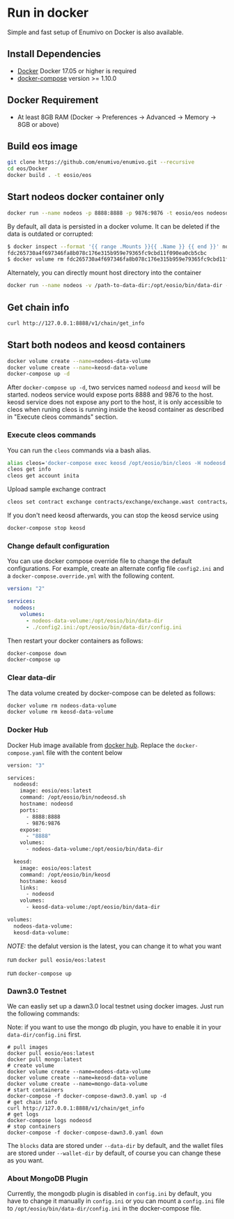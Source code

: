 # Run in docker

Simple and fast setup of Enumivo on Docker is also available.

## Install Dependencies

- [Docker](https://docs.docker.com) Docker 17.05 or higher is required
- [docker-compose](https://docs.docker.com/compose/) version >= 1.10.0

## Docker Requirement

- At least 8GB RAM (Docker -> Preferences -> Advanced -> Memory -> 8GB or above)

## Build eos image

```bash
git clone https://github.com/enumivo/enumivo.git --recursive
cd eos/Docker
docker build . -t eosio/eos
```

## Start nodeos docker container only

```bash
docker run --name nodeos -p 8888:8888 -p 9876:9876 -t eosio/eos nodeosd.sh arg1 arg2
```

By default, all data is persisted in a docker volume. It can be deleted if the data is outdated or corrupted:

```bash
$ docker inspect --format '{{ range .Mounts }}{{ .Name }} {{ end }}' nodeos
fdc265730a4f697346fa8b078c176e315b959e79365fc9cbd11f090ea0cb5cbc
$ docker volume rm fdc265730a4f697346fa8b078c176e315b959e79365fc9cbd11f090ea0cb5cbc
```

Alternately, you can directly mount host directory into the container

```bash
docker run --name nodeos -v /path-to-data-dir:/opt/eosio/bin/data-dir -p 8888:8888 -p 9876:9876 -t eosio/eos nodeosd.sh arg1 arg2
```

## Get chain info

```bash
curl http://127.0.0.1:8888/v1/chain/get_info
```

## Start both nodeos and keosd containers

```bash
docker volume create --name=nodeos-data-volume
docker volume create --name=keosd-data-volume
docker-compose up -d
```

After `docker-compose up -d`, two services named `nodeosd` and `keosd` will be started. nodeos service would expose ports 8888 and 9876 to the host. keosd service does not expose any port to the host, it is only accessible to cleos when runing cleos is running inside the keosd container as described in "Execute cleos commands" section.

### Execute cleos commands

You can run the `cleos` commands via a bash alias.

```bash
alias cleos='docker-compose exec keosd /opt/eosio/bin/cleos -H nodeosd'
cleos get info
cleos get account inita
```

Upload sample exchange contract

```bash
cleos set contract exchange contracts/exchange/exchange.wast contracts/exchange/exchange.abi
```

If you don't need keosd afterwards, you can stop the keosd service using

```bash
docker-compose stop keosd
```

### Change default configuration

You can use docker compose override file to change the default configurations. For example, create an alternate config file `config2.ini` and a `docker-compose.override.yml` with the following content.

```yaml
version: "2"

services:
  nodeos:
    volumes:
      - nodeos-data-volume:/opt/eosio/bin/data-dir
      - ./config2.ini:/opt/eosio/bin/data-dir/config.ini
```

Then restart your docker containers as follows:

```bash
docker-compose down
docker-compose up
```

### Clear data-dir

The data volume created by docker-compose can be deleted as follows:

```bash
docker volume rm nodeos-data-volume
docker volume rm keosd-data-volume
```

### Docker Hub

Docker Hub image available from [docker hub](https://hub.docker.com/r/eosio/eos/).
Replace the `docker-compose.yaml` file with the content below

```bash
version: "3"

services:
  nodeosd:
    image: eosio/eos:latest
    command: /opt/eosio/bin/nodeosd.sh
    hostname: nodeosd
    ports:
      - 8888:8888
      - 9876:9876
    expose:
      - "8888"
    volumes:
      - nodeos-data-volume:/opt/eosio/bin/data-dir

  keosd:
    image: eosio/eos:latest
    command: /opt/eosio/bin/keosd
    hostname: keosd
    links:
      - nodeosd
    volumes:
      - keosd-data-volume:/opt/eosio/bin/data-dir

volumes:
  nodeos-data-volume:
  keosd-data-volume:

```

*NOTE:* the defalut version is the latest, you can change it to what you want

run `docker pull eosio/eos:latest` 

run `docker-compose up`

### Dawn3.0 Testnet

We can easliy set up a dawn3.0 local testnet using docker images. Just run the following commands:

Note: if you want to use the mongo db plugin, you have to enable it in your `data-dir/config.ini` first.

```
# pull images
docker pull eosio/eos:latest
docker pull mongo:latest
# create volume
docker volume create --name=nodeos-data-volume
docker volume create --name=keosd-data-volume
docker volume create --name=mongo-data-volume
# start containers
docker-compose -f docker-compose-dawn3.0.yaml up -d
# get chain info
curl http://127.0.0.1:8888/v1/chain/get_info
# get logs
docker-compose logs nodeosd
# stop containers
docker-compose -f docker-compose-dawn3.0.yaml down
```

The `blocks` data are stored under `--data-dir` by default, and the wallet files are stored under `--wallet-dir` by default, of course you can change these as you want.

### About MongoDB Plugin

Currently, the mongodb plugin is disabled in `config.ini` by default, you have to change it manually in `config.ini` or you can mount a `config.ini` file to `/opt/eosio/bin/data-dir/config.ini` in the docker-compose file.